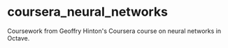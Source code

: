 # coursera_neural_networks

Coursework from Geoffry Hinton's Coursera course on neural networks in Octave.
